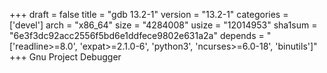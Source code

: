 +++
draft = false
title = "gdb 13.2-1"
version = "13.2-1"
categories = ['devel']
arch = "x86_64"
size = "4284008"
usize = "12014953"
sha1sum = "6e3f3dc92acc2556f5bd6e1ddfece9802e631a2a"
depends = "['readline>=8.0', 'expat>=2.1.0-6', 'python3', 'ncurses>=6.0-18', 'binutils']"
+++
Gnu Project Debugger